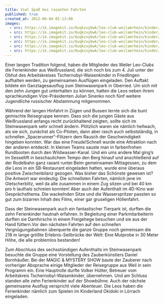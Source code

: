 ```yaml
---
title: Viel Spaß bei rasanten Fahrten
published: true
created_at: 2012-06-04 01:13:00
images:
  - src: https://ik.imagekit.io/6uqkzvybwk/leo-club-weilamrhein/kinder/07-01.jpg
  - src: https://ik.imagekit.io/6uqkzvybwk/leo-club-weilamrhein/kinder/07-02.jpg
  - src: https://ik.imagekit.io/6uqkzvybwk/leo-club-weilamrhein/kinder/07-03.jpg
  - src: https://ik.imagekit.io/6uqkzvybwk/leo-club-weilamrhein/kinder/07-04.jpg
  - src: https://ik.imagekit.io/6uqkzvybwk/leo-club-weilamrhein/kinder/07-05.jpg
  - src: https://ik.imagekit.io/6uqkzvybwk/leo-club-weilamrhein/kinder/07-06.jpg
---
```


Einer langen Tradition folgend, haben die Mitglieder des Weiler Leo-Clubs die Ferienkinder aus Weißrussland, die sich noch bis zum 4. Juli unter der Obhut des Arbeitskreises Tschernobyl-Waisenkinder in Friedlingen aufhalten werden, zu gemeinsamen Ausflügen eingeladen. Den Auftakt bildete ein Ganztagesausflug zum Steinwasenpark in Oberried. Um sich mit den zehn Jungen gut unterhalten zu können, hatten die Leos neben ihrem sprachkundigen Vize-Präsidenten Julian Sinenko noch fünf weitere Jugendliche russischer Abstammung mitgenommen.

Während der langen Hinfahrt in Zügen und Bussen lernte sich die bunt gemischte Reisegruppe kennen. Dass sich die jungen Gäste aus Weißrussland anfangs recht zurückhaltend zeigten, sollte sich im Steinwasenpark sehr schnell ändern. Plötzlich waren sie nämlich hellwach, als sie sich, zunächst als Co-Piloten, dann aber rasch auch selbstständig, in schnellen „Spacerunner“-Flitzern dem Rausch der Geschwindigkeit hingeben konnten. War das eine Freude!Schnell wurde eine Attraktion nach der anderen entdeckt: In kleinen Teams sauste man in farbenfrohen Rundbooten durch den Wildwasser-Kanal. Und ein ums andere Mal ging’s im Sessellift in beschaulichem Tempo den Berg hinauf und anschließend auf der Rodelbahn ganz rasant runter.Beim gemeinsamen Mittagessen, zu dem die Leos in ein SB-Restaurant eingeladen hatten, wurde eine überaus positive Zwischenbilanz gezogen. Was bisher das Schönste gewesen ist? Die Antwort war eindeutig: Die schnellsten Fahrten, nämlich jene im Gletscherblitz, weil da alle zusammen in einem Zug sitzen und bei 40 km pro h lauthals schreien konnten! Aber auch der Aufenthalt im 4D-Kino war Gesprächsthema. Die wackelnden Sitze und die Wasserspritzer passten so gut zum bizarren Inhalt des Films, einer gar gruseligen Höllenfahrt.

Dass der Steinwasenpark auch ein fantastischer Tierpark ist, durften die zehn Ferienkinder hautnah erfahren. In Begleitung einer Parkmitarbeiterin durften sie Damhirsche in einem Freigehege besuchen und sie aus der Hand füttern.Vor den nächsten Fahrten auf den schnellen Vergnügungsbahnen überquerte die ganze Gruppe noch gemeinsam die 218 m lange größte Erlebnis-Seilbrücke der Welt: Eine Mutprobe in 30 Meter Höhe, die alle problemlos bestanden!

Zum Abschluss des sechsstündigen Aufenthalts im Steinwasenpark besuchte die Gruppe eine Vorstellung des Zauberkünstlers Daniel Bornhäußer. Bei der MAGIC & MYSTERY SHOW baute der Zauberer nach vorheriger Absprache einige Mitglieder der Reisegruppe aus Weil in sein Programm ein. Eine Hauptrolle durfte Volker Hütter, Betreuer vom Arbeitskreis Tschernobyl-Waisenkinder, übernehmen. Und am Schluss standen alle zehn Ferienkinder auf der Showbühne. Auch der nächste gemeinsame Ausflug verspricht viele Abenteuer. Die Leos haben die Ferienkinder nämlich zum Spielen im Kinderland Okidoki in Lörrach eingeladen.
